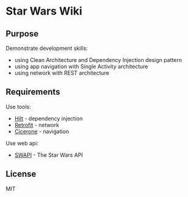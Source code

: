 # Star Wars Wiki

## Purpose

Demonstrate development skills:

- using Clean Architecture and Dependency Injection design pattern
- using app navigation with Single Activity architecture
- using network with REST architecture

## Requirements

Use tools:

- [Hilt] - dependency injection
- [Retrofit] - network
- [Cicerone] - navigation

Use web api:

- [SWAPI] - The Star Wars API

## License

MIT

[Hilt]: <https://dagger.dev/hilt/>

[Retrofit]: <https://github.com/square/retrofit>

[Cicerone]: <https://github.com/terrakok/Cicerone>

[SWAPI]: <https://swapi.dev>
